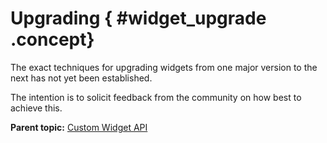 # Upgrading { #widget_upgrade .concept}

The exact techniques for upgrading widgets from one major version to the next has not yet been established.

The intention is to solicit feedback from the community on how best to achieve this.

**Parent topic:** [Custom Widget API](customwidgetapi_landing.md)

